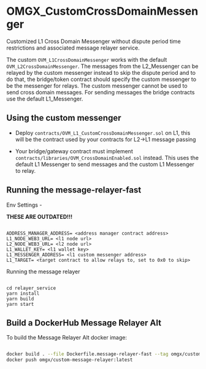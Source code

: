 # OMGX_CustomCrossDomainMessenger

Customized L1 Cross Domain Messenger without dispute period time restrictions and associated message relayer service.

The custom `OVM_L1CrossDomainMessenger` works with the default `OVM_L2CrossDomainMessenger`. The messages from the L2_Messenger can be relayed by the custom messenger instead to skip the dispute period and to do that, the bridge/token contract should specify the custom messenger to be the messenger for relays. The custom messenger cannot be used to send cross domain messages. For sending messages the bridge contracts use the default L1_Messenger.

## Using the custom messenger

- Deploy `contracts/OVM_L1_CustomCrossDomainMessenger.sol` on L1, this will be the contract used by your contracts for L2->L1 message passing

- Your bridge/gateway contract must implement `contracts/libraries/OVM_CrossDomainEnabled.sol` instead. This uses the default L1 Messenger to send messages and the custom L1 Messenger to relay.


## Running the message-relayer-fast

Env Settings -

**THESE ARE OUTDATED!!!**

```

ADDRESS_MANAGER_ADDRESS= <address manager contract address>
L1_NODE_WEB3_URL= <l1 node url>
L2_NODE_WEB3_URL= <l2 node url>
L1_WALLET_KEY= <l1 wallet key>
L1_MESSENGER_ADDRESS= <l1 custom messenger address>
L1_TARGET= <target contract to allow relays to, set to 0x0 to skip>

```

Running the message relayer
```

cd relayer_service
yarn install
yarn build
yarn start

```

## Build a DockerHub Message Relayer Alt

To build the Message Relayer Alt docker image:

```bash

docker build . --file Dockerfile.message-relayer-fast --tag omgx/custom-message-relayer:latest
docker push omgx/custom-message-relayer:latest

```